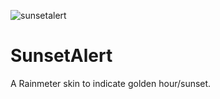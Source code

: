 ![sunsetalert](https://user-images.githubusercontent.com/72550915/160226679-e6b24d57-4698-45c6-a86a-197e43cd8c73.png)
# SunsetAlert
A Rainmeter skin to indicate golden hour/sunset.
